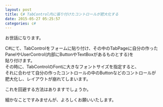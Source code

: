 ```yaml
---
layout: post
title: C# TabControl内に張り付けたコントロールが肥大化する
date: 2015-05-27 05:25:57
categories: c#
---
```

<p>お世話になります。</p>

<p>C#にて、TabControlをフォームに貼り付け、その中のTabPageに自分の作った<br>
PanelやUserControl(内部にButtonやTextBoxがあるものとする)を<br>
貼り付けます。<br>
その時に、TabControlのFontに大きなフォントサイズを指定すると、<br>
それに合わせて自分の作ったコントロールの中のButtonなどのコントロールが<br>
肥大化し、レイアウトが崩れてしまいます。</p>

<p>これを回避する方法はありますでしょうか。</p>

<p>細かなことですみませんが、よろしくお願いいたします。</p>
